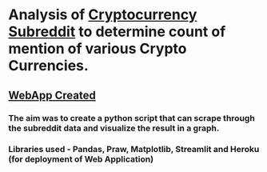 # Analysis of [Cryptocurrency Subreddit](https://www.reddit.com/r/CryptoCurrency/) to determine count of mention of various Crypto Currencies.

## [WebApp Created](https://crypto-counter-reddit.herokuapp.com/)

### The aim was to create a python script that can scrape through the subreddit data and visualize the result in a graph. 

### Libraries used - Pandas, Praw, Matplotlib, Streamlit and Heroku (for deployment of Web Application)
